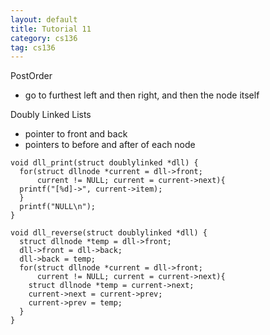 ```yaml
---
layout: default
title: Tutorial 11
category: cs136
tag: cs136
---
```


PostOrder
- go to furthest left and then right, and then the node itself

Doubly Linked Lists
- pointer to front and back
- pointers to before and after of each node


```
void dll_print(struct doublylinked *dll) {
  for(struct dllnode *current = dll->front;
      current != NULL; current = current->next){
  printf("[%d]->", current->item);
  }
  printf("NULL\n");
}

void dll_reverse(struct doublylinked *dll) {
  struct dllnode *temp = dll->front;
  dll->front = dll->back;
  dll->back = temp;
  for(struct dllnode *current = dll->front;
      current != NULL; current = current->next){
    struct dllnode *temp = current->next;
    current->next = current->prev;
    current->prev = temp;
  }
}
```
